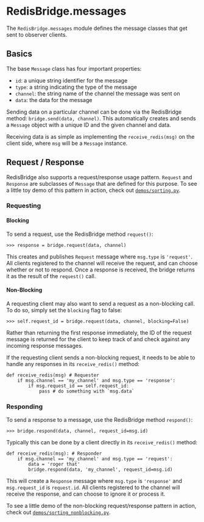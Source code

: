 

# RedisBridge.messages

The `RedisBridge.messages` module defines the message classes that get sent to observer clients.

## Basics

The base `Message` class has four important properties:
- `id`: a unique string identifier for the message
- `type`: a string indicating the type of the message
- `channel`: the string name of the channel the message was sent on
- `data`: the data for the message

Sending data on a particular channel can be done via the RedisBridge method: `bridge.send(data, channel)`. This automatically creates and sends a `Message` object with a unique ID and the given channel and data.

Receiving data is as simple as implementing the `receive_redis(msg)` on the client side, where `msg` will be a `Message` instance.


## Request / Response

RedisBridge also supports a request/response usage pattern.  `Request` and `Response`  are subclasses of `Message` that are defined for this purpose. To see a little toy demo of this pattern in action, check out [`demos/sorting.py`](../../demos/sorting.py).

### Requesting

#### Blocking
To send a request, use the RedisBridge method `request()`:
```
>>> response = bridge.request(data, channel)
```
This creates and publishes `Request` message where `msg.type` is `'request'`. All clients registered to the channel will receive the request, and can choose whether or not to respond. Once a response is received, the bridge returns it as the result of the `request()` call.

#### Non-Blocking
A requesting client may also want to send a request as a non-blocking call. To do so, simply set the `blocking` flag to false:

```
>>> self.request_id = bridge.request(data, channel, blocking=False)
```

Rather than returning the first response immediately, the ID of the request message is returned for the client to keep track of and check against any incoming response messages.

If the requesting client sends a non-blocking request, it needs to be able to handle any responses in its `receive_redis()`  method:

```
def receive_redis(msg) # Requester
	if msg.channel == 'my_channel' and msg.type == 'response':
		if msg.request_id == self.request_id:
			pass # do something with `msg.data`
```

### Responding

To send a response to a message, use the RedisBridge method `respond()`:
```
>>> bridge.respond(data, channel, request_id=msg.id)
```

Typically this can be done by a client directly in its `receive_redis()` method:
```
def receive_redis(msg): # Responder
	if msg.channel == 'my_channel' and msg.type == 'request':
		data = 'roger that'
		bridge.respond(data, 'my_channel', request_id=msg.id)
```
This will create a `Response` message where `msg.type` is `'response'` and `msg.request_id` is `request.id`. All clients registered to the channel will receive the response, and can choose to ignore it or process it.

To see a little demo of the non-blocking request/response pattern in action, check out [`demos/sorting_nonblocking.py`](../../demos/sorting_nonblocking.py).

